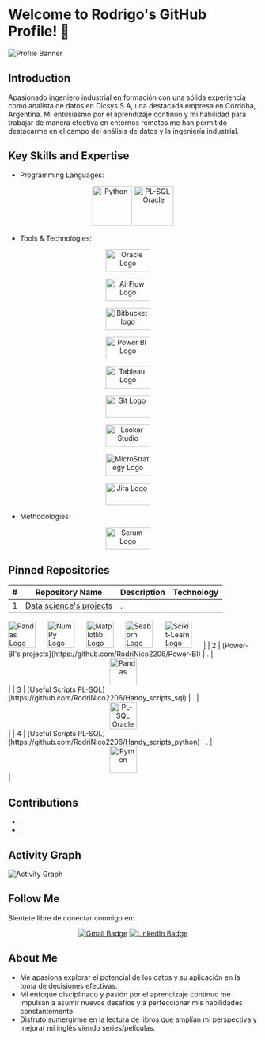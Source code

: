 # Welcome to Rodrigo's GitHub Profile! 👋

![Profile Banner](link_to_profile_banner_image)

## Introduction
Apasionado ingeniero industrial en formación con una sólida experiencia como analista de datos en Dicsys S.A, una destacada empresa en Córdoba, Argentina. Mi entusiasmo por el aprendizaje continuo y mi habilidad para trabajar de manera efectiva en entornos remotos me han permitido destacarme en el campo del análisis de datos y la ingeniería industrial.



## Key Skills and Expertise

- Programming Languages:

<div id="badges" align="center">
  <img src="https://miro.medium.com/v2/resize:fit:1400/1*lSTuwS4exV_s__kcShxk8w.png" alt="Python"
    style="width: 80px; height: 80px;" />
  <img src="https://snti.in/images/plsql-card.png" alt="PL-SQL Oracle" style="width: 80px; height: 80px;" />
</div>

- Tools & Technologies:


<div align="center">
  <img src="https://logos-world.net/wp-content/uploads/2020/09/Oracle-Logo-1995-Present.png" alt="Oracle Logo"
    style="width: 90px; height: 45px; margin-right: 20px;" />

  <img src="https://airflow.apache.org/images/feature-image.png" alt="AirFlow Logo"
    style="width: 90px; height: 45px; margin-right: 20px;" />

  <img
    src="https://img-0.journaldunet.com/CpdkjiDgwxfhkVphP4Aae5WhnIQ=/540x/smart/b4f92d7c8461431d9e966a245a222145/ccmcms-jdn/11552839.jpg"
    alt="Bitbucket logo" style="width: 90px; height: 45px; margin-right: 20px;" />

  <img style="width: 90px; height: 45px; margin-right: 20px;"
    src="https://koesio.com/wp-content/uploads/2021/07/160-power-bi-logo.jpg" alt="Power BI Logo" />

  <img style="width: 90px; height: 45px; margin-right: 20px;"
    src="https://logowik.com/content/uploads/images/tableau-software.jpg" alt="Tableau Logo" />

  <img src="https://miro.medium.com/v2/resize:fit:1400/1*-Yj3HpcmEuO7brKrfrdhOA.png" alt="Git Logo"
    style="width: 90px; height: 45px; margin-right: 20px;" />

  <img src="https://styles.redditmedia.com/t5_36mqa/styles/communityIcon_392fktd7xfm61.png" alt="Looker Studio"
    style="width: 90px; height: 45px; margin-right: 20px;" />

  <img src="https://logowik.com/content/uploads/images/microstrategy2962.logowik.com.webp" alt="MicroStrategy Logo"
    style="width: 90px; height: 45px; margin-right: 20px;" />

  <img src="https://i.pinimg.com/1200x/31/29/0f/31290fab02bf2e2056abf43067256731.jpg" alt="Jira Logo"
    style="width: 90px; height: 45px; margin-right: 20px;" />
</div>


- Methodologies:

<div align="center">
  <img src="https://metodologiascrum.readthedocs.io/en/latest/_images/scrumlogo.png" alt="Scrum Logo"
    style="width: 90px; height: 45px; margin-right: 20px;" />
</div>


## Pinned Repositories

| #   | Repository Name                | Description                                     | Technology |
| --- | ------------------------------ | ----------------------------------------------- | ---------- |
| 1   | [Data science's projects](https://github.com/RodriNico2206/Data-science-s-projects/tree/master) | .               | <div style="text-align: center;">
  <img src="https://cdn.openwebinars.net/media/fbads-pandas.jpg" alt="Pandas Logo" style="height: 55px; margin-right: 20px;" />
  <img src="https://user-images.githubusercontent.com/5201843/67641199-7051e700-f926-11e9-9920-56cf953c073a.png" alt="NumPy Logo" style="height: 55px; margin-right: 20px;" />
  <img src="https://helve-blog.com/images/icon/matplotlib.png" alt="Matplotlib Logo" style="height: 55px; margin-right: 20px;" />
  <img src="https://i.pinimg.com/474x/cc/aa/c9/ccaac9b2ce19a131fa386c3b7cc0c923.jpg" alt="Seaborn Logo" style="height: 55px; margin-right: 20px;" />
  <img src="https://upload.wikimedia.org/wikipedia/commons/0/05/Scikit_learn_logo_small.svg" alt="Scikit-Learn Logo" style="height: 55px; margin-right: 20px;" />
</div>
 |
| 2   | [Power-BI's projects](https://github.com/RodriNico2206/Power-BI) | .               | <div align="center"> <img style="width: 55px; height: 55px; margin-right: 40px;"
    src="https://koesio.com/wp-content/uploads/2021/07/160-power-bi-logo.jpg" alt="Pandas"> </div> |
| 3   | [Useful Scripts PL-SQL](https://github.com/RodriNico2206/Handy_scripts_sql) | .               | <div align="center"> <img style="width: 55px; height: 55px; margin-right: 40px;" src="https://snti.in/images/plsql-card.png" alt="PL-SQL Oracle"> </div> |
| 4   | [Useful Scripts PL-SQL](https://github.com/RodriNico2206/Handy_scripts_python) | .               | <div align="center"> <img style="width: 55px; height: 55px; margin-right: 40px;" src="https://miro.medium.com/v2/resize:fit:1400/1*lSTuwS4exV_s__kcShxk8w.png" alt="Python"> </div> |


## Contributions
- .
- .

## Activity Graph
![Activity Graph](link_to_activity_graph_image)

## Follow Me
Sientete libre de conectar conmigo en:
<div id="badges" align="center">
  <a href="mailto:rodrigo.n.ayala18@gmail.com"><img src="https://img.shields.io/badge/Gmail-D14836?style=for-the-badge&logo=gmail&logoColor=white" alt="Gmail Badge"/></a>  
  <a href="https://www.linkedin.com/in/arodrigonicolas/"><img src="https://img.shields.io/badge/LinkedIn-blue?style=for-the-badge&logo=linkedin&logoColor=white" alt="LinkedIn Badge"/></a>
</div>


## About Me

- Me apasiona explorar el potencial de los datos y su aplicación en la toma de decisiones efectivas.
- Mi enfoque disciplinado y pasión por el aprendizaje continuo me impulsan a asumir nuevos desafíos y a perfeccionar mis habilidades constantemente.
- Disfruto sumergirme en la lectura de libros que amplían mi perspectiva y mejorar mi inglés viendo series/películas.
